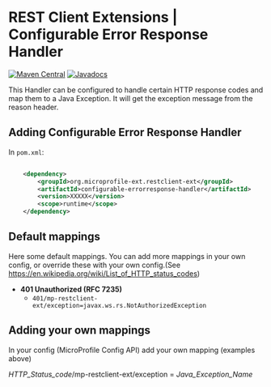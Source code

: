 # REST Client Extensions | Configurable Error Response Handler

[![Maven Central](https://maven-badges.herokuapp.com/maven-central/org.microprofile-ext.jaxrs-ext/configurable-exception-handler/badge.svg)](https://maven-badges.herokuapp.com/maven-central/org.microprofile-ext.jaxrs-ext/configurable-exception-handler)
[![Javadocs](https://www.javadoc.io/badge/org.microprofile-ext.jaxrs-ext/configurable-exception-handler.svg)](https://www.javadoc.io/doc/org.microprofile-ext.jaxrs-ext/configurable-exception-handler)

This Handler can be configured to handle certain HTTP response codes and map them to a Java Exception. It will get the exception message from the reason header.

## Adding Configurable Error Response Handler

In ```pom.xml```:
    
```xml

    <dependency>
        <groupId>org.microprofile-ext.restclient-ext</groupId>
        <artifactId>configurable-errorresponse-handler</artifactId>
        <version>XXXXX</version>
        <scope>runtime</scope>
    </dependency>

```

## Default mappings

Here some default mappings. You can add more mappings in your own config, or override these with your own config.(See https://en.wikipedia.org/wiki/List_of_HTTP_status_codes)

- **401 Unauthorized (RFC 7235)** 
  - ```401/mp-restclient-ext/exception=javax.ws.rs.NotAuthorizedException```

## Adding your own mappings

In your config (MicroProfile Config API) add your own mapping (examples above)


*HTTP_Status_code*/mp-restclient-ext/exception = *Java_Exception_Name*
